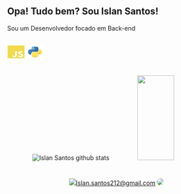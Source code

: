 ## Opa! Tudo bem? Sou Islan Santos!

Sou um Desenvolvedor focado em Back-end


<div style="display: inline_block"><br>
  <img align="center" alt="Rafa-Js" height="30" width="40" src="https://raw.githubusercontent.com/devicons/devicon/master/icons/javascript/javascript-plain.svg">
  <img align="center" alt="Rafa-Python" height="30" width="40" src="https://raw.githubusercontent.com/devicons/devicon/master/icons/python/python-original.svg">
</div>

#
<div align="center">  
  <img width="49%" height="195px" src="https://github-readme-stats.vercel.app/api?username=islan-santos&show_icons=true&count_private=true&hide_border=true&title_color=2075F0&icon_color=2075F0&text_color=c9d1d9&bg_color=0d1117" alt="Islan Santos github stats" /> 
  <img width="41%" height="195px" src="https://github-readme-stats.vercel.app/api/top-langs/?username=islan-santos&layout=compact&hide_border=true&title_color=2075F0&text_color=2075F0&bg_color=0d1117" />
</div>

# 

<div align="center"> 


<a href = "#"> <img src="https://img.shields.io/badge/-Gmail-%23333?style=for-the-badge&logo=gmail&logoColor=white" target="_blank">Islan.santos212@gmail.com</a>
<a href="https://www.linkedin.com/in/islanss/" target="_blank"><img src="https://img.shields.io/badge/-LinkedIn-%230077B5?style=for-the-badge&logo=linkedin&logoColor=white" style="border-radius: 30px" target="_blank"></a> 
</div>
